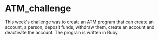 # ATM_challenge

This week's challenge was to create an ATM program that can create an account, a person, deposit funds, withdraw them, create an account and deactivate the account.
The program is written in Ruby.